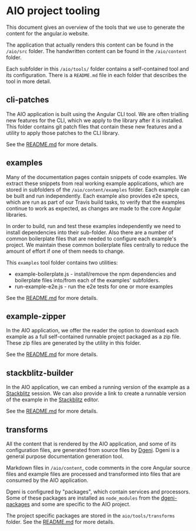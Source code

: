 # AIO project tooling

This document gives an overview of the tools that we use to generate the content for the angular.io website.

The application that actually renders this content can be found in the `/aio/src` folder.
The handwritten content can be found in the `/aio/content` folder.

Each subfolder in this `/aio/tools/` folder contains a self-contained tool and its configuration. There is
a `README.md` file in each folder that describes the tool in more detail.

## cli-patches

The AIO application is built using the Angular CLI tool. We are often trialling new features for the CLI, which
we apply to the library after it is installed.  This folder contains git patch files that contain these new features
and a utility to apply those patches to the CLI library.

See the [README.md](cli-patches/README.md) for more details.

## examples

Many of the documentation pages contain snippets of code examples. We extract these snippets from real
working example applications, which are stored in subfolders of the `/aio/content/examples` folder. Each
example can be built and run independently. Each example also provides e2e specs, which are run as part
of our Travis build tasks, to verify that the examples continue to work as expected, as changes are made
to the core Angular libraries.

In order to build, run and test these examples independently we need to install dependencies into their
sub-folder. Also there are a number of common boilerplate files that are needed to configure each
example's project. We maintain these common boilerplate files centrally to reduce the amount of effort
if one of them needs to change.

This `examples` tool folder contains two utilities:

* example-boilerplate.js - install/remove the npm dependencies and boilerplate files into/from each of the
  examples' subfolders.
* run-example-e2e.js - run the e2e tests for one or more examples

See the [README.md](examples/README.md) for more details.

## example-zipper

In the AIO application, we offer the reader the option to download each example as a full self-contained
runnable project packaged as a zip file. These zip files are generated by the utility in this folder.

See the [README.md](example-zipper/README.md) for more details.

## stackblitz-builder

In the AIO application, we can embed a running version of the example as a [Stackblitz](https://stackblitz.com/) session.
We can also provide a link to create a runnable version of the example in the [Stackblitz](https://stackblitz.com/)
editor.

See the [README.md](stackblitz-builder/README.md) for more details.

## transforms

All the content that is rendered by the AIO application, and some of its configuration files, are
generated from source files by [Dgeni](https://github.com/angular/dgeni). Dgeni is a general purpose
documentation generation tool.

Markdown files in `/aio/content`, code comments in the core Angular source files and example files are
processed and transformed into files that are consumed by the AIO application.

Dgeni is configured by "packages", which contain services and processors. Some of these packages are
installed as `node_modules` from the [dgeni-packages](https://github.com/angular/dgeni-packages) and
some are specific to the AIO project.

The project specific packages are stored in the `aio/tools/transforms` folder. See the
[README.md](transforms/README.md) for more details.

